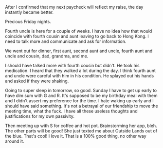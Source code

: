After I confirmed that my next paycheck will reflect my raise, the day instantly became better.

Precious Friday nights.

Fourth uncle is here for a couple of weeks. I have no idea how that would coincide with fourth cousin and aunt leaving to go back to Hong Kong. I need to talk more and communicate and ask for information.

We went out for dinner, first aunt, second aunt and uncle, fourth aunt and uncle and cousin, dad, grandma, and me.

I should have talked more with fourth cousin but didn't. He took his medication. I heard that they walked a lot during the day. I think fourth aunt and uncle were careful with him in his condition. He splayed out his hands and asked if they were shaking.

Going to super sleep in tomorrow, so good. Sunday I have to get up early to have dim sum with G and R. It's supposed to be my birthday meal with them and I didn't assert my preference for the time. I hate waking up early and I should have said something. It's not a betrayal of our friendship to move the meeting time, what the fuck. I have all these useless thoughts and justifications for my own passivity.

Then meeting up with S for coffee and hot pot. Brainstorming her app, bleh. The other parts will be good! She just texted me about Outside Lands out of the blue. That's cool! I love it. That is a 100% good thing, no other way around it.
